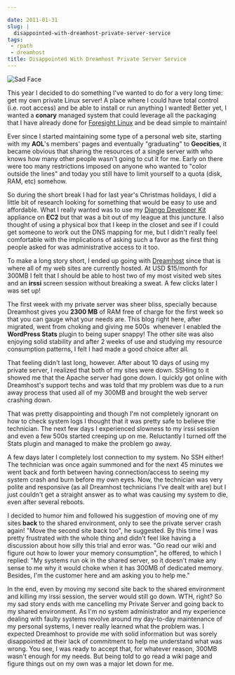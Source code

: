 ```yaml
---

date: 2011-01-31
slug: |
  disappointed-with-dreamhost-private-server-service
tags:
 - rpath
 - dreamhost
title: Disappointed With Dreamhost Private Server Service
---
```

![Sad Face](http://www.ogmaciel.com/wp-content/uploads/2011/01/259997124_0523ad0ce8-300x225.jpg)

This year I decided to do something I've wanted to do for a very long
time: get my own private Linux server! A place where I could have total
control (i.e. root access) and be able to install or run anything I
wanted! Better yet, I wanted a **conary** managed system that could
leverage all the packaging that I have already done for [Foresight
Linux](http://www.foresightlinux.org) and be dead simple to maintain!

Ever since I started maintaining some type of a personal web site,
starting with my **AOL**\'s members\' pages and eventually "graduating"
to **Geocities**, it became obvious that sharing the resources of a
single server with who knows how many other people wasn't going to cut
it for me. Early on there were too many restrictions imposed on anyone
who wanted to "color outside the lines" and today you still have to
limit yourself to a quota (disk, RAM, etc) somehow.

So during the short break I had for last year's Christmas holidays, I
did a little bit of research looking for something that would be easy to
use and affordable. What I really wanted was to use my [Django Developer
Kit](https://www.rpath.org/ui/#/appliances?id=https://www.rpath.org/api/products/djangodevkit)
appliance on **EC2** but that was a bit out of my league at this
juncture. I also thought of using a physical box that I keep in the
closet and see if I could get someone to work out the DNS mapping for
me, but I didn't really feel comfortable with the implications of asking
such a favor as the first thing people asked for was administrative
access to it too.

To make a long story short, I ended up going with
[Dreamhost](http://www.dreamhost.com/hosting-vps.html) since that is
where all of my web sites are currently hosted. At USD \$15/month for
300MB I felt that I should be able to host two of my most visited web
sites and an **irssi** screen session without breaking a sweat. A few
clicks later I was set up!

The first week with my private server was sheer bliss, specially because
Dreamhost gives you **2300 MB** of RAM free of charge for the first week
so that you can gauge what your needs are. This blog right here, after
migrated, went from choking and giving me 500s  whenever I enabled the
**WordPress Stats** plugin to being super snappy! The other site was
also enjoying solid stability and after 2 weeks of use and studying my
resource consumption patterns, I felt I had made a good choice after
all.

That feeling didn't last long, however. After about 10 days of using my
private server, I realized that both of my sites were down. SSHing to it
showed me that the Apache server had gone down. I quickly got online
with Dreamhost's support techs and was told that my problem was due to a
run away process that used all of my 300MB and brought the web server
crashing down.

That was pretty disappointing and though I'm not completely ignorant on
how to check system logs I thought that it was pretty safe to believe
the technician. The next few days I experienced slowness to my irssi
session and even a few 500s started creeping up on me. Reluctantly I
turned off the Stats plugin and managed to make the problem go away.

A few days later I completely lost connection to my system. No SSH
either! The technician was once again summoned and for the next 45
minutes we went back and forth between having connection/access to
seeing my system crash and burn before my own eyes. Now, the technician
was very polite and responsive (as all Dreamhost technicians I've dealt
with are) but I just couldn't get a straight answer as to what was
causing my system to die, even after several reboots.

I decided to humor him and followed his suggestion of moving one of my
sites **back** to the shared environment, only to see the private server
crash again! "Move the second site back too", he suggested. By this time
I was pretty frustrated with the whole thing and didn't feel like having
a discussion about how silly this trial and error was. "Go read our wiki
and figure out how to lower your memory consumption", he offered, to
which I replied: "My systems run ok in the shared server, so it doesn't
make any sense to me why it would choke when it has 300MB of dedicated
memory. Besides, I'm the customer here and am asking you to help me."

In the end, even by moving my second site back to the shared environment
and killing my irssi session, the server would still go down. WTH,
right? So my sad story ends with me cancelling my Private Server and
going back to my shared environment. As I'm no system administrator and
my experience dealing with faulty systems revolve around my day-to-day
maintenance of my personal systems, I never really learned what the
problem was. I expected Dreamhost to provide me with solid information
but was sorely disappointed at their lack of commitment to help me
understand what was wrong. You see, I was ready to accept that, for
whatever reason, 300MB wasn't enough for my needs. But being told to go
read a wiki page and figure things out on my own was a major let down
for me.
